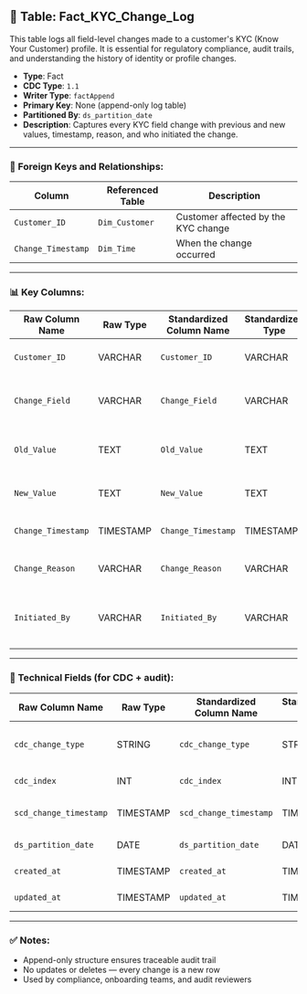 ## 📜 Table: Fact_KYC_Change_Log

This table logs all field-level changes made to a customer's KYC (Know Your Customer) profile. It is essential for regulatory compliance, audit trails, and understanding the history of identity or profile changes.

- **Type**: Fact  
- **CDC Type**: `1.1`  
- **Writer Type**: `factAppend`  
- **Primary Key**: None (append-only log table)  
- **Partitioned By**: `ds_partition_date`  
- **Description**: Captures every KYC field change with previous and new values, timestamp, reason, and who initiated the change.

---

### 🔗 Foreign Keys and Relationships:

| Column           | Referenced Table       | Description |
|------------------|------------------------|-------------|
| `Customer_ID`    | `Dim_Customer`         | Customer affected by the KYC change  |
| `Change_Timestamp`| `Dim_Time`            | When the change occurred             |

---

### 📊 Key Columns:

| Raw Column Name       | Raw Type   | Standardized Column Name | Standardized Type | Description                                     | PK  | Note                    |
|------------------------|------------|---------------------------|--------------------|-------------------------------------------------|-----|-------------------------|
| `Customer_ID`          | VARCHAR    | `Customer_ID`             | VARCHAR            | Identifier of the customer                     |     | FK to `Dim_Customer`    |
| `Change_Field`         | VARCHAR    | `Change_Field`            | VARCHAR            | Name of the field that was modified            |     |                         |
| `Old_Value`            | TEXT       | `Old_Value`               | TEXT               | Previous value before the change               |     |                         |
| `New_Value`            | TEXT       | `New_Value`               | TEXT               | New value after the change                     |     |                         |
| `Change_Timestamp`     | TIMESTAMP  | `Change_Timestamp`        | TIMESTAMP          | When the change occurred                       |     | FK to `Dim_Time`        |
| `Change_Reason`        | VARCHAR    | `Change_Reason`           | VARCHAR            | Reason for making the change                   |     | Optional (if provided)  |
| `Initiated_By`         | VARCHAR    | `Initiated_By`            | VARCHAR            | Staff or process that initiated the change     |     |                         |

---

### 🧪 Technical Fields (for CDC + audit):

| Raw Column Name        | Raw Type | Standardized Column Name | Standardized Type | Description                               | PK  | Note                  |
|------------------------|----------|---------------------------|--------------------|-------------------------------------------|-----|-----------------------|
| `cdc_change_type`      | STRING   | `cdc_change_type`         | STRING             | Always `'cdc_insert'` (append-only)        |     | CDC 1.1 logic         |
| `cdc_index`            | INT      | `cdc_index`               | INT                | Optional index                             |     |                       |
| `scd_change_timestamp` | TIMESTAMP| `scd_change_timestamp`    | TIMESTAMP          | Time record was processed                  |     |                       |
| `ds_partition_date`    | DATE     | `ds_partition_date`       | DATE               | Partitioning date                          |     | From Change_Timestamp |
| `created_at`           | TIMESTAMP| `created_at`              | TIMESTAMP          | Time of insertion                          |     |                       |
| `updated_at`           | TIMESTAMP| `updated_at`              | TIMESTAMP          | Usually null in CDC 1.1                    |     |                       |

---

### ✅ Notes:
- Append-only structure ensures traceable audit trail
- No updates or deletes — every change is a new row
- Used by compliance, onboarding teams, and audit reviewers
